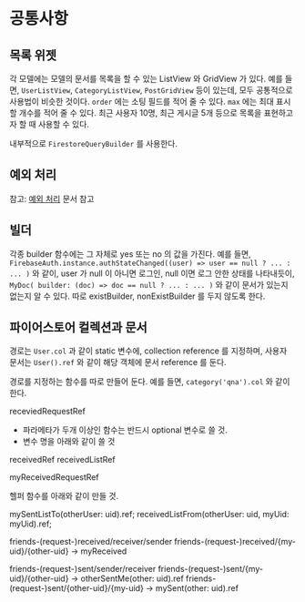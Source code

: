 # 공통사항


## 목록 위젯

각 모델에는 모델의 문서를 목록을 할 수 있는 ListView 와 GridView 가 있다.
예를 들면, `UserListView`, `CategoryListView`, `PostGridView` 등이 있는데, 모두 공통적으로 사용법이 비슷한 것이다.
`order` 에는 소팅 필드를 적어 줄 수 있다.
`max` 에는 최대 표시 할 개수를 적어 줄 수 있다. 최근 사용자 10명, 최근 게시글 5개 등으로 목록을 표현하고자 할 때 사용할 수 있다.


내부적으로  `FirestoreQueryBuilder` 를 사용한다.



## 예외 처리

참고: [예외 처리](./exception.md) 문서 참고


## 빌더

각종 builder 함수에는 그 자체로 yes 또는 no 의 값을 가진다. 예를 들면, `FirebaseAuth.instance.authStateChanged((user) => user == null ? ... : ... )` 와 같이, user 가 null 이 아니면 로그인, null 이면 로그 안한 상태를 나타내듯이, `MyDoc( builder: (doc) => doc == null ? ... : ... )` 와 같이  문서가 있는지 없는지 알 수 있다. 따로 existBuilder, nonExistBuilder 를 두지 않도록 한다.



## 파이어스토어 컬렉션과 문서

경로는 `User.col` 과 같이 static 변수에, collection reference 를 지정하며, 사용자 문서는 `User().ref` 와 같이 해당 객체에 문서 reference 를 둔다.



경로를 지정하는 함수를 따로 만들어 둔다. 예를 들면, `category('qna').col` 와 같이 한다.

receviedRequestRef

- 파라메타가 두개 이상인 함수는 반드시 optional 변수로 쓸 것.
- 변수 명을 아래와 같이 쓸 것


receivedRef
receivedListRef


myReceivedRequestRef

헬퍼 함수를 아래와 같이 만들 것.

mySentListTo(otherUser: uid).ref;
receivedListFrom(otherUser: uid, myUid: myUid).ref;



friends-(request-)received/receiver/sender
friends-(request-)received/{my-uid}/{other-uid} -> myReceived


friends-(request-)sent/sender/receiver
friends-(request-)sent/{my-uid}/{other-uid} -> otherSentMe(other: uid).ref
friends-(request-)sent/{other-uid}/{my-uid} -> mySent(other: uid).ref



